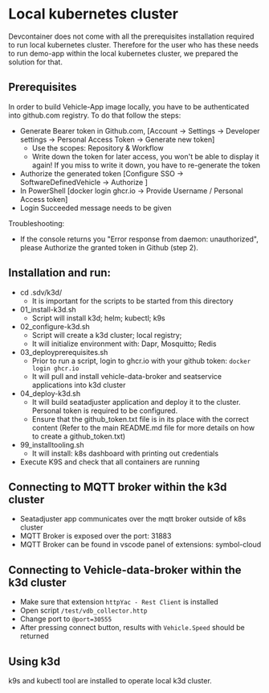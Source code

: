 # Local kubernetes cluster
Devcontainer does not come with all the prerequisites installation required to run local kubernetes cluster.
Therefore for the user who has these needs to run demo-app within the local kubernetes cluster, we prepared the solution for that.

## Prerequisites
In order to build Vehicle-App image locally, you have to be authenticated into github.com registry. To do that follow the steps:

- Generate Bearer token in Github.com, [Account -> Settings -> Developer settings -> Personal Access Token -> Generate new token]
    - Use the scopes: Repository & Workflow
    - Write down the token for later access, you won't be able to display it again! If you miss to write it down, you have to re-generate the token
- Authorize the generated token [Configure SSO -> SoftwareDefinedVehicle -> Authorize ]
- In PowerShell [docker login ghcr.io -> Provide Username / Personal Access token]
- Login Succeeded message needs to be given

Troubleshooting:
- If the console returns you "Error response from daemon: unauthorized", please Authorize the granted token in Github (step 2).

## Installation and run:
- cd .sdv/k3d/
    - It is important for the scripts to be started from this directory
- 01_install-k3d.sh
    - Script will install k3d; helm; kubectl; k9s
- 02_configure-k3d.sh
    - Script will create a k3d cluster; local registry;
    - It will initialize environment with: Dapr, Mosquitto; Redis
- 03_deployprerequisites.sh
  - Prior to run a script, login to ghcr.io with your github token: ```docker login ghcr.io```
  - It will pull and install vehicle-data-broker and seatservice applications into k3d cluster
- 04_deploy-k3d.sh
  - It will build seatadjuster application and deploy it to the cluster. Personal token is required to be configured.
  - Ensure that the github_token.txt file is in its place with the correct content (Refer to the main README.md file for more details on how to create a github_token.txt)
- 99_installtooling.sh
  - It will install: k8s dashboard with printing out credentials
- Execute K9S and check that all containers are running

## Connecting to MQTT broker within the k3d cluster
- Seatadjuster app communicates over the mqtt broker outside of k8s cluster
- MQTT Broker is exposed over the port: 31883
- MQTT Broker can be found in vscode panel of extensions: symbol-cloud

## Connecting to Vehicle-data-broker within the k3d cluster
- Make sure that extension ```httpYac - Rest Client``` is installed
- Open script ```/test/vdb_collector.http```
- Change port to ```@port=30555```
- After pressing connect button, results with ```Vehicle.Speed``` should be returned
## Using k3d
k9s and kubectl tool are installed to operate local k3d cluster.
